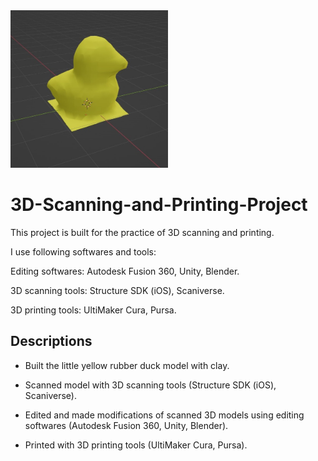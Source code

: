 <img src="./rubber duck.jpg" width="50%">

# 3D-Scanning-and-Printing-Project

This project is built for the practice of 3D scanning and printing.

I use following softwares and tools:

Editing softwares: Autodesk Fusion 360, Unity, Blender.

3D scanning tools: Structure SDK (iOS), Scaniverse.

3D printing tools: UltiMaker Cura, Pursa.


## Descriptions 

- Built the little yellow rubber duck model with clay.

- Scanned model with 3D scanning tools (Structure SDK (iOS), Scaniverse).

- Edited and made modifications of scanned 3D models using editing softwares (Autodesk Fusion 360, Unity, Blender).

- Printed with 3D printing tools (UltiMaker Cura, Pursa).

<!-- ## Overview

This module requires `fast_ops.py`, `cuda_ops.py`, `scalar.py`, `tensor_functions.py`, `tensor_data.py`, `tensor_ops.py`, `operators.py`, `module.py`, and `autodiff.py` from Module 3.


Additionally you will need to install and download the MNist library.

(On Mac, this may require installing the `wget` command)

```
pip install python-mnist
mnist_get_data.sh
```


This assignment requires the following files from the previous assignments. You can get these by running

```bash
python sync_previous_module.py previous-module-dir current-module-dir
``` -->
